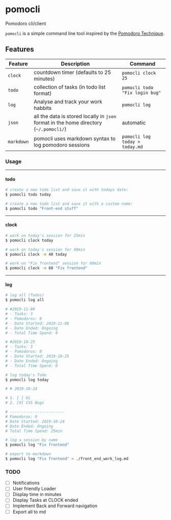# pomocli

Pomodoro cli/client

`pomocli` is a simple command line tool inspired by the [Pomodoro Technique](https://en.wikipedia.org/wiki/Pomodoro_Technique).

## Features 

| Feature    | Description                                                                           | Command                        |
|------------|---------------------------------------------------------------------------------------|--------------------------------|
| `clock`    | countdown timer (defaults to 25 minutes)                                              | `pomocli clock 25`             |
| `todo`     | collection of tasks (in todo list format)                                             | `pomocli todo "Fix login bug"` |
| `log`      | Analyse and track your work habbits                                                   | `pomocli log`                  |
| `json`     | all the data is stored locally in `json` format in the home directory (`~/.pomocli/`) | automatic                      |
| `markdown` | pomocli uses markdown syntax to log pomodoro sessions                                 | `pomocli log today > today.md` |

### Usage

---
#### todo

```bash
# create a new todo list and save it with todays date:
$ pomocli todo today 
```

```bash
# create a new todo list and save it with a custom name:
$ pomocli todo "Front-end stuff"
```
---
#### clock

```bash
# work on today's session for 25min
$ pomocli clock today
```

```bash
# work on today's session for 40min
$ pomocli clock -m 40 today
```

```bash
# work on "Fix frontend" session for 60min
$ pomocli clock -m 60 "Fix frontend"
```
___

#### log
```bash
# log all (Todos)
$ pomocli log all

# #2019-11-08
# - Tasks: 3
# - Pomodoros: 0
# - Date Started: 2019-11-08
# - Date Ended: Ongoing
# - Total Time Spend: 0

# #2019-10-25
# - Tasks: 3
# - Pomodoros: 0
# - Date Started: 2019-10-25
# - Date Ended: Ongoing
# - Total Time Spend: 0

```

```bash
# log today's Todo
$ pomocli log today

# # 2019-10-24

# 1. [ ] Ui
# 2. [X] CSS Bugs

# ------------------------
# Pomodoros: 0
# Date Started: 2019-10-24
# Date Ended: Ongoing
# Total Time Spend: 25min
```

```bash
# log a session by name
$ pomocli log "Fix frontend"
```

```bash
# export to markdown
$ pomocli log "Fix frontend" > ./front_end_work_log.md
```


### TODO

- [ ] Notifications
- [ ] User friendly Loader
- [ ] Display time in minutes
- [ ] Display Tasks at CLOCK ended
- [ ] Implement Back and Forward navigation
- [ ] Export all to md
